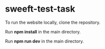 # sweeft-test-task
To run the website locally, clone the repository.

Run **npm install** in the main directory.

Run **npm run dev** in the main directory. 
